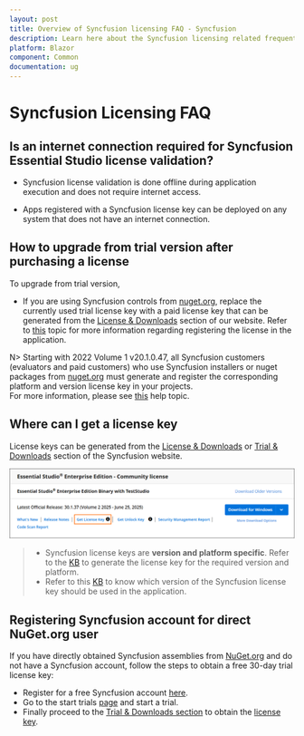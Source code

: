 ```yaml
---
layout: post
title: Overview of Syncfusion licensing FAQ - Syncfusion
description: Learn here about the Syncfusion licensing related frequently asked questions and solutions on license validation in syncfusion Blazor applications.
platform: Blazor
component: Common
documentation: ug
---
```


# Syncfusion Licensing FAQ

## Is an internet connection required for Syncfusion Essential Studio license validation?

* Syncfusion license validation is done offline during application execution and does not require internet access. 

* Apps registered with a Syncfusion license key can be deployed on any system that does not have an internet connection.

## How to upgrade from trial version after purchasing a license

To upgrade from trial version,

* If you are using Syncfusion controls from [nuget.org](https:/www.nuget.org/packages?q=syncfusion), replace the currently used trial license key with a paid license key that can be generated from the [License & Downloads](https://www.syncfusion.com/account/downloads) section of our website. Refer to [this](https://blazor.syncfusion.com/documentation/getting-started/license-key/how-to-register-in-an-application) topic for more information regarding registering the license in the application.

N> Starting with 2022 Volume 1 v20.1.0.47, all Syncfusion customers (evaluators and paid customers) who use Syncfusion installers or nuget packages from [nuget.org](https://www.nuget.org/packages?q=Syncfusion) must generate and register the corresponding platform and version license key in your projects.<br>
For more information, please see [this](https://blazor.syncfusion.com/documentation/getting-started/license-key/overview) help topic.

## Where can I get a license key

License keys can be generated from the [License & Downloads](https://syncfusion.com/account/downloads) or [Trial & Downloads](https://www.syncfusion.com/account/manage-trials/downloads) section of the Syncfusion website.

![Get Community License Key](images/get-community-license-key.png)

> * Syncfusion license keys are **version and platform specific**. Refer to the [KB](https://www.syncfusion.com/kb/8976/how-to-generate-license-key-for-licensed-products) to generate the license key for the required version and platform.
> * Refer to this [KB](https://www.syncfusion.com/kb/8951/which-version-syncfusion-license-key-should-i-use-in-my-application) to know which version of the Syncfusion license key should be used in the application.

## Registering Syncfusion account for direct NuGet.org user

If you have directly obtained Syncfusion assemblies from [NuGet.org](http://nuget.org/) and do not have a Syncfusion account, follow the steps to obtain a free 30-day trial license key:

* Register for a free Syncfusion account [here](https://www.syncfusion.com/account/register).
* Go to the start trials [page](https://syncfusion.com/account/manage-trials/start-trials) and start a trial.
* Finally proceed to the [Trial & Downloads section](https://www.syncfusion.com/account/manage-trials/downloads) to obtain the [license key](https://blazor.syncfusion.com/documentation/getting-started/license-key/how-to-generate).
